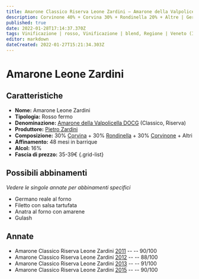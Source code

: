```yaml
---
title: Amarone Classico Riserva Leone Zardini – Amarone della Valpolicella Classico Riserva DOCG – Pietro Zardini – Veneto (IT) – 35-39€ – 3★-5★
description: Corvinone 40% + Corvina 30% + Rondinella 20% + Altre | Germano reale al forno – Filetto con salsa tartufata – Anatra al forno con amarene – Gulash
published: true
date: 2022-01-28T17:14:37.370Z
tags: Vinificazione | rosso, Vinificazione | blend, Regione | Veneto (IT), Vinificazione | fermo, Prezzi | 35-39€, Vitigni | Corvina, Vitigni | Rondinella, Vitigni | Corvinone, Valutazioni | 5 stelle, Alimento | germano, Cottura | al forno, Alimento | manzo, Aromatizzazione | in salsa tartufata, Alimento | anatra, Aromatizzazione | con amarene, Alimento | Gulash
editor: markdown
dateCreated: 2022-01-27T15:21:34.303Z
---
```


# Amarone Leone Zardini

## Caratteristiche
- **Nome:** <span class="nome">Amarone Leone Zardini</span>
- **Tipologia:** Rosso fermo
- **Denominazione:** <span class="denominazione">[Amarone della Valpolicella DOCG](/denominazioni/Italia/Veneto/DOCG/Amarone-della-Valpolicella) (Classico, Riserva)</span>
- **Produttore:** <span class="cantina">[Pietro Zardini](/produttori/Italia/Veneto/Pietro-Zardini)</span> 
- **Composizione:** 30% [Corvina](/vitigni/Italia/bacca-nera/corvina) + 30% [Rondinella](/vitigni/Italia/bacca-nera/rondinella) + 30% [Corvinone](/vitigni/Italia/bacca-nera/corvinone) + Altri
- **Affinamento:** 48 mesi in barrique
- **Alcol:** 16%
- **Fascia di prezzo:** 35-39€
{.grid-list}

## Possibili abbinamenti
*Vedere le singole annate per abbinamenti specifici*

- Germano reale al forno
- Filetto con salsa tartufata
- Anatra al forno con amarene
- Gulash

## Annate
- Amarone Classico Riserva Leone Zardini [2011](vini/Italia/Veneto/Pietro-Zardini/Amarone-Classico-Riserva-Leone-Zardini/2011) -- <span class="star-4"></span> -- 90/100
- Amarone Classico Riserva Leone Zardini [2012](vini/Italia/Veneto/Pietro-Zardini/Amarone-Classico-Riserva-Leone-Zardini/2012) -- <span class="star-3"></span> -- 88/100
- Amarone Classico Riserva Leone Zardini [2013](vini/Italia/Veneto/Pietro-Zardini/Amarone-Classico-Riserva-Leone-Zardini/2013) -- <span class="star-5"></span> -- 91/100
- Amarone Classico Riserva Leone Zardini [2015](vini/Italia/Veneto/Pietro-Zardini/Amarone-Classico-Riserva-Leone-Zardini/2015) -- <span class="star-4"></span> -- 90/100


